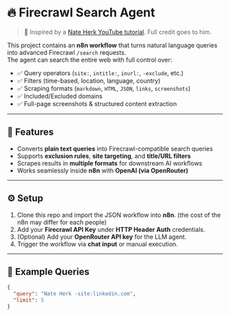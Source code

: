 # 🔥 Firecrawl Search Agent

> 📝 Inspired by a [Nate Herk YouTube tutorial](https://www.youtube.com/@nateherk). Full credit goes to him.  

This project contains an **n8n workflow** that turns natural language queries into advanced Firecrawl `/search` requests.  
The agent can search the entire web with full control over:

- ✅ Query operators (`site:`, `intitle:`, `inurl:`, `-exclude`, etc.)  
- ✅ Filters (time-based, location, language, country)  
- ✅ Scraping formats (`markdown`, `HTML`, `JSON`, `links`, `screenshots`)  
- ✅ Included/Excluded domains  
- ✅ Full-page screenshots & structured content extraction  

---

## 🚀 Features
- Converts **plain text queries** into Firecrawl-compatible search queries  
- Supports **exclusion rules**, **site targeting**, and **title/URL filters**  
- Scrapes results in **multiple formats** for downstream AI workflows  
- Works seamlessly inside **n8n** with **OpenAI (via OpenRouter)**  

---

## ⚙️ Setup
1. Clone this repo and import the JSON workflow into **n8n**.  (the cost of the n8n may differ for each people)
2. Add your **Firecrawl API Key** under **HTTP Header Auth** credentials.  
3. (Optional) Add your **OpenRouter API key** for the LLM agent.  
4. Trigger the workflow via **chat input** or manual execution.  

---

## 🧠 Example Queries
```json
{
  "query": "Nate Herk -site:linkedin.com",
  "limit": 5
}
